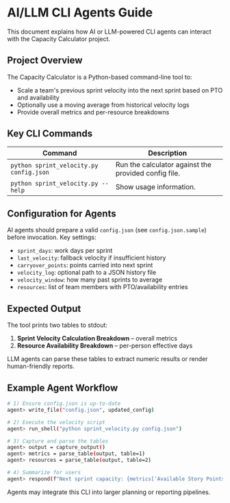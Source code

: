 # AI/LLM CLI Agents Guide

This document explains how AI or LLM-powered CLI agents can interact with the Capacity Calculator project.

## Project Overview

The Capacity Calculator is a Python-based command-line tool to:
- Scale a team's previous sprint velocity into the next sprint based on PTO and availability
- Optionally use a moving average from historical velocity logs
- Provide overall metrics and per-resource breakdowns

## Key CLI Commands

| Command                                    | Description                                           |
|--------------------------------------------|-------------------------------------------------------|
| `python sprint_velocity.py config.json`    | Run the calculator against the provided config file.  |
| `python sprint_velocity.py --help`         | Show usage information.                               |

## Configuration for Agents

AI agents should prepare a valid `config.json` (see `config.json.sample`) before invocation. Key settings:
- `sprint_days`: work days per sprint
- `last_velocity`: fallback velocity if insufficient history
- `carryover_points`: points carried into next sprint
- `velocity_log`: optional path to a JSON history file
- `velocity_window`: how many past sprints to average
- `resources`: list of team members with PTO/availability entries

## Expected Output

The tool prints two tables to stdout:
1. **Sprint Velocity Calculation Breakdown** – overall metrics
2. **Resource Availability Breakdown** – per-person effective days

LLM agents can parse these tables to extract numeric results or render human-friendly reports.

## Example Agent Workflow

```bash
# 1) Ensure config.json is up-to-date
agent> write_file("config.json", updated_config)

# 2) Execute the velocity script
agent> run_shell("python sprint_velocity.py config.json")

# 3) Capture and parse the tables
agent> output = capture_output()
agent> metrics = parse_table(output, table=1)
agent> resources = parse_table(output, table=2)

# 4) Summarize for users
agent> respond(f"Next sprint capacity: {metrics['Available Story Points for New Work']}")
```

Agents may integrate this CLI into larger planning or reporting pipelines.